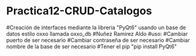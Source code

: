 # Practica12-CRUD-Catalogos
#Creación de interfaces mediante la libreria "PyQt6" usando un base de datos estilo oxxo llamada oxxo_db
#Nuñez Ramirez Aldo
#uso:
#Cambiar puerto de ser necesario
#Cambiar contraseña de ser necesario
#Cambiar nombre de la base de ser necesario
#Tener el pip "pip install PyQt6"

